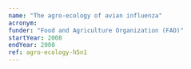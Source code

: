 ```yaml
---
name: "The agro-ecology of avian influenza"
acronym: 
funder: "Food and Agriculture Organization (FAO)"
startYear: 2008
endYear: 2008
ref: agro-ecology-h5n1
---
```

